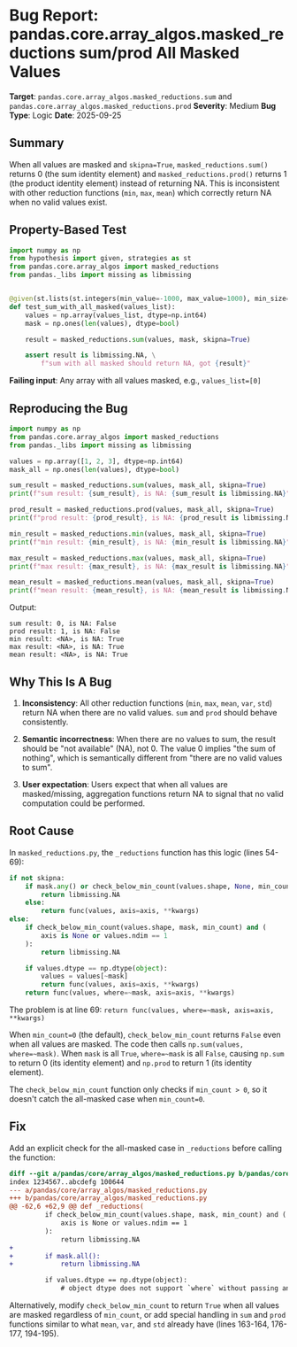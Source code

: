 # Bug Report: pandas.core.array_algos.masked_reductions sum/prod All Masked Values

**Target**: `pandas.core.array_algos.masked_reductions.sum` and `pandas.core.array_algos.masked_reductions.prod`
**Severity**: Medium
**Bug Type**: Logic
**Date**: 2025-09-25

## Summary

When all values are masked and `skipna=True`, `masked_reductions.sum()` returns 0 (the sum identity element) and `masked_reductions.prod()` returns 1 (the product identity element) instead of returning NA. This is inconsistent with other reduction functions (`min`, `max`, `mean`) which correctly return NA when no valid values exist.

## Property-Based Test

```python
import numpy as np
from hypothesis import given, strategies as st
from pandas.core.array_algos import masked_reductions
from pandas._libs import missing as libmissing


@given(st.lists(st.integers(min_value=-1000, max_value=1000), min_size=1, max_size=100))
def test_sum_with_all_masked(values_list):
    values = np.array(values_list, dtype=np.int64)
    mask = np.ones(len(values), dtype=bool)

    result = masked_reductions.sum(values, mask, skipna=True)

    assert result is libmissing.NA, \
        f"sum with all masked should return NA, got {result}"
```

**Failing input**: Any array with all values masked, e.g., `values_list=[0]`

## Reproducing the Bug

```python
import numpy as np
from pandas.core.array_algos import masked_reductions
from pandas._libs import missing as libmissing

values = np.array([1, 2, 3], dtype=np.int64)
mask_all = np.ones(len(values), dtype=bool)

sum_result = masked_reductions.sum(values, mask_all, skipna=True)
print(f"sum result: {sum_result}, is NA: {sum_result is libmissing.NA}")

prod_result = masked_reductions.prod(values, mask_all, skipna=True)
print(f"prod result: {prod_result}, is NA: {prod_result is libmissing.NA}")

min_result = masked_reductions.min(values, mask_all, skipna=True)
print(f"min result: {min_result}, is NA: {min_result is libmissing.NA}")

max_result = masked_reductions.max(values, mask_all, skipna=True)
print(f"max result: {max_result}, is NA: {max_result is libmissing.NA}")

mean_result = masked_reductions.mean(values, mask_all, skipna=True)
print(f"mean result: {mean_result}, is NA: {mean_result is libmissing.NA}")
```

Output:
```
sum result: 0, is NA: False
prod result: 1, is NA: False
min result: <NA>, is NA: True
max result: <NA>, is NA: True
mean result: <NA>, is NA: True
```

## Why This Is A Bug

1. **Inconsistency**: All other reduction functions (`min`, `max`, `mean`, `var`, `std`) return NA when there are no valid values. `sum` and `prod` should behave consistently.

2. **Semantic incorrectness**: When there are no values to sum, the result should be "not available" (NA), not 0. The value 0 implies "the sum of nothing", which is semantically different from "there are no valid values to sum".

3. **User expectation**: Users expect that when all values are masked/missing, aggregation functions return NA to signal that no valid computation could be performed.

## Root Cause

In `masked_reductions.py`, the `_reductions` function has this logic (lines 54-69):

```python
if not skipna:
    if mask.any() or check_below_min_count(values.shape, None, min_count):
        return libmissing.NA
    else:
        return func(values, axis=axis, **kwargs)
else:
    if check_below_min_count(values.shape, mask, min_count) and (
        axis is None or values.ndim == 1
    ):
        return libmissing.NA

    if values.dtype == np.dtype(object):
        values = values[~mask]
        return func(values, axis=axis, **kwargs)
    return func(values, where=~mask, axis=axis, **kwargs)
```

The problem is at line 69: `return func(values, where=~mask, axis=axis, **kwargs)`

When `min_count=0` (the default), `check_below_min_count` returns `False` even when all values are masked. The code then calls `np.sum(values, where=~mask)`. When `mask` is all `True`, `where=~mask` is all `False`, causing `np.sum` to return 0 (its identity element) and `np.prod` to return 1 (its identity element).

The `check_below_min_count` function only checks if `min_count > 0`, so it doesn't catch the all-masked case when `min_count=0`.

## Fix

Add an explicit check for the all-masked case in `_reductions` before calling the function:

```diff
diff --git a/pandas/core/array_algos/masked_reductions.py b/pandas/core/array_algos/masked_reductions.py
index 1234567..abcdefg 100644
--- a/pandas/core/array_algos/masked_reductions.py
+++ b/pandas/core/array_algos/masked_reductions.py
@@ -62,6 +62,9 @@ def _reductions(
         if check_below_min_count(values.shape, mask, min_count) and (
             axis is None or values.ndim == 1
         ):
             return libmissing.NA
+
+        if mask.all():
+            return libmissing.NA

         if values.dtype == np.dtype(object):
             # object dtype does not support `where` without passing an initial
```

Alternatively, modify `check_below_min_count` to return `True` when all values are masked regardless of `min_count`, or add special handling in `sum` and `prod` functions similar to what `mean`, `var`, and `std` already have (lines 163-164, 176-177, 194-195).